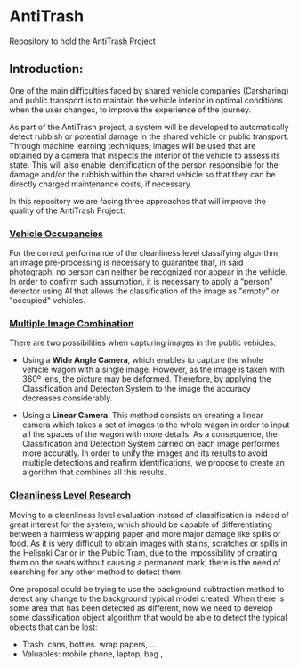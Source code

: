 # AntiTrash
Repository to hold the AntiTrash Project

## Introduction:
One of the main difficulties faced by shared vehicle companies (Carsharing) and public transport is to maintain the vehicle interior in optimal conditions when the user changes, to improve the experience of the journey.

As part of the AntiTrash project, a system will be developed to automatically detect rubbish or potential damage in the shared vehicle or public transport. Through machine learning techniques, images will be used that are obtained by a camera that inspects the interior of the vehicle to assess its state. This will also enable identification of the person responsible for the damage and/or the rubbish within the shared vehicle so that they can be directly charged maintenance costs, if necessary.

In this repository we are facing three approaches that will improve the quality of the AntiTrash Project:

### [Vehicle Occupancies](/PersonDetector)

For the correct performance of the cleanliness level classifying algorithm, an image pre-processing is necessary to guarantee that, in said photograph, no person can neither be recognized nor appear in the vehicle. In order to confirm such assumption, it is necessary to apply a “person” detector using AI that allows the classification of the image as "empty" or "occupied" vehicles.

### [Multiple Image Combination](/ImageStitching)

There are two possibilities when capturing images in the public vehicles:
  
  - Using a **Wide Angle Camera**, which enables to capture the whole vehicle wagon with a single image. However, as the image is taken with 360º lens, the picture may be deformed. Therefore, by applying the Classification and Detecton System to the image the accuracy decreases considerably.
  
  - Using a **Linear Camera**. This method consists on creating a linear camera which takes a set of images to the whole wagon in order to input all the spaces of the wagon with more details. As a consequence, the Classification and Detection System carried on each image performes more accuratly. In order to unify the images and its results to avoid multiple detections and reafirm identifications, we propose to create an algorithm that combines all this results.
  
 ### [Cleanliness Level Research](CleanlinessLevel)
Moving to a cleanliness level evaluation instead of classification is indeed of great interest for the system, which should be capable of differentiating between a harmless wrapping paper and more major damage like spills or food. As it is very difficult to obtain images with stains, scratches or spills in the Helisnki Car or in the Public Tram, due to the impossibility of creating them on the seats without causing a permanent mark, there is the need of searching for any other method to detect them.

One proposal could be trying to use the background subtraction method to detect any change to the background typical model created. When there is some area that has been detected as different, now we need to develop some classification object algorithm that would be able to detect the typical objects that can be lost:
  -	Trash: cans, bottles. wrap papers, …
  -	Valuables: mobile phone, laptop, bag , 

